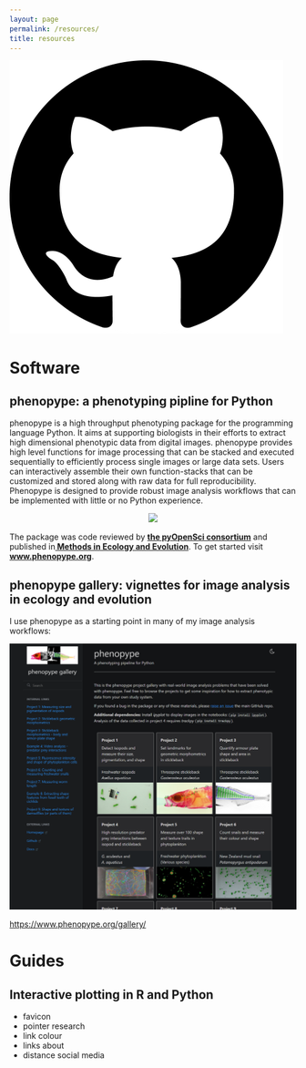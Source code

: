 ```yaml
---
layout: page
permalink: /resources/
title: resources
---
```


<div class="social-media">
    <a href="https://github.com/mluerig" target="_blank">
	<img src="/assets/images/social_media/github.png">
	</a>
</div>

# Software

## phenopype: a phenotyping pipline for Python

phenopype is a high throughput phenotyping package for the programming language Python. It aims at supporting biologists in their efforts to extract high dimensional phenotypic data from digital images. phenopype provides high level functions for image processing that can be stacked and executed sequentially to efficiently process single images or large data sets. Users can interactively assemble their own function-stacks that can be customized and stored along with raw data for full reproducibility. Phenopype is designed to provide robust image analysis workflows that can be implemented with little or no Python experience.

<p align="center">
<img src="https://github.com/mluerig/phenopype/raw/master/source/phenopype_demo.gif" width="600" />
</p>

The package was code reviewed by <b><a href="https://www.pyopensci.org/python-packages/#pyopensci-accepted-packages" target="_blank"> the pyOpenSci consortium</a></b> and published in<b><a href="https://besjournals.onlinelibrary.wiley.com/doi/10.1111/2041-210X.13771" target="_blank"> Methods in Ecology and Evolution</a></b>. To get started visit <b><a href="https://phenopype.org" target="_blank">www.phenopype.org</a></b>.

## phenopype gallery: vignettes for image analysis in ecology and evolution

I use phenopype as a starting point in many of my image analysis workflows: 

<p align="center">
<img src="/assets/images/thumb_gallery.png" width="600" />
</p>


https://www.phenopype.org/gallery/

# Guides

## Interactive plotting in R and Python


- favicon 
- pointer research
- link colour 
- links about
- distance social media